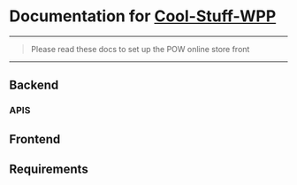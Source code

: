 # Documentation for [Cool-Stuff-WPP][1]

---

> Please read these docs to set up the POW online store front

---

## Backend
### APIS


## Frontend



## Requirements




[1]: https://github.com/pick-of-week/cool-stuff-WPP 'POW'
